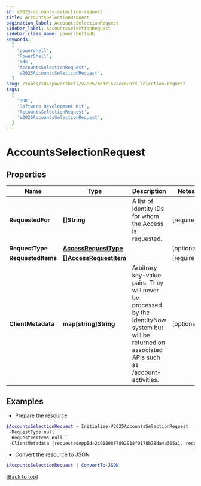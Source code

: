```yaml
---
id: v2025-accounts-selection-request
title: AccountsSelectionRequest
pagination_label: AccountsSelectionRequest
sidebar_label: AccountsSelectionRequest
sidebar_class_name: powershellsdk
keywords:
  [
    'powershell',
    'PowerShell',
    'sdk',
    'AccountsSelectionRequest',
    'V2025AccountsSelectionRequest',
  ]
slug: /tools/sdk/powershell/v2025/models/accounts-selection-request
tags:
  [
    'SDK',
    'Software Development Kit',
    'AccountsSelectionRequest',
    'V2025AccountsSelectionRequest',
  ]
---
```


# AccountsSelectionRequest

## Properties

| Name | Type | Description | Notes |
| --- | --- | --- | --- |
| **RequestedFor** | **[]String** | A list of Identity IDs for whom the Access is requested. | [required] |
| **RequestType** | [**AccessRequestType**](access-request-type) |  | [optional] |
| **RequestedItems** | [**[]AccessRequestItem**](access-request-item) |  | [required] |
| **ClientMetadata** | **map[string]String** | Arbitrary key-value pairs. They will never be processed by the IdentityNow system but will be returned on associated APIs such as /account-activities. | [optional] |

## Examples

- Prepare the resource

```powershell
$AccountsSelectionRequest = Initialize-V2025AccountsSelectionRequest  -RequestedFor 2c918084660f45d6016617daa9210584 `
 -RequestType null `
 -RequestedItems null `
 -ClientMetadata {requestedAppId=2c91808f7892918f0178b78da4a305a1, requestedAppName=test-app}
```

- Convert the resource to JSON

```powershell
$AccountsSelectionRequest | ConvertTo-JSON
```

[[Back to top]](#)
